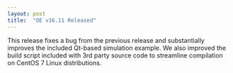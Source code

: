 ```yaml
---
layout: post
title:  "OE v16.11 Released"
---
```

This release fixes a bug from the previous release and substantially improves the included Qt-based simulation example. We also improved the build script included with 3rd party source code to streamline compilation on CentOS 7 Linux distributions.
